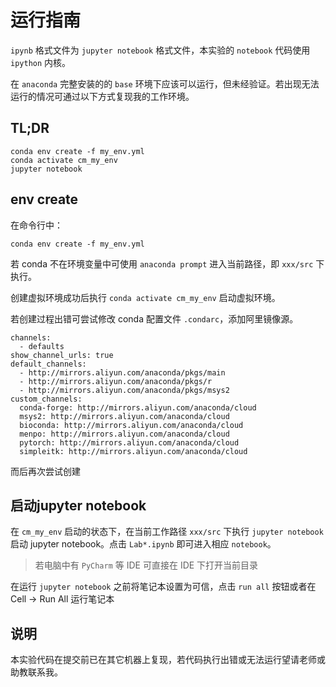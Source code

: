 # 运行指南

`ipynb` 格式文件为 `jupyter notebook` 格式文件，本实验的 `notebook` 代码使用 `ipython` 内核。

在 `anaconda` 完整安装的的 `base` 环境下应该可以运行，但未经验证。若出现无法运行的情况可通过以下方式复现我的工作环境。

## TL;DR

```
conda env create -f my_env.yml
conda activate cm_my_env
jupyter notebook
```

## env create

在命令行中：
```
conda env create -f my_env.yml
```
若 conda 不在环境变量中可使用 `anaconda prompt` 进入当前路径，即 `xxx/src` 下执行。

创建虚拟环境成功后执行 `conda activate cm_my_env` 启动虚拟环境。

若创建过程出错可尝试修改 conda 配置文件 `.condarc`，添加阿里镜像源。
```
channels:
  - defaults
show_channel_urls: true
default_channels:
  - http://mirrors.aliyun.com/anaconda/pkgs/main
  - http://mirrors.aliyun.com/anaconda/pkgs/r
  - http://mirrors.aliyun.com/anaconda/pkgs/msys2
custom_channels:
  conda-forge: http://mirrors.aliyun.com/anaconda/cloud
  msys2: http://mirrors.aliyun.com/anaconda/cloud
  bioconda: http://mirrors.aliyun.com/anaconda/cloud
  menpo: http://mirrors.aliyun.com/anaconda/cloud
  pytorch: http://mirrors.aliyun.com/anaconda/cloud
  simpleitk: http://mirrors.aliyun.com/anaconda/cloud
```
而后再次尝试创建

## 启动jupyter notebook

在 `cm_my_env` 启动的状态下，在当前工作路径 `xxx/src` 下执行 `jupyter notebook` 启动 jupyter notebook。点击 `Lab*.ipynb` 即可进入相应 `notebook`。

> 若电脑中有 `PyCharm` 等 IDE 可直接在 IDE 下打开当前目录

在运行 `jupyter notebook` 之前将笔记本设置为可信，点击 `run all` 按钮或者在 Cell -> Run All 运行笔记本

## 说明

本实验代码在提交前已在其它机器上复现，若代码执行出错或无法运行望请老师或助教联系我。
